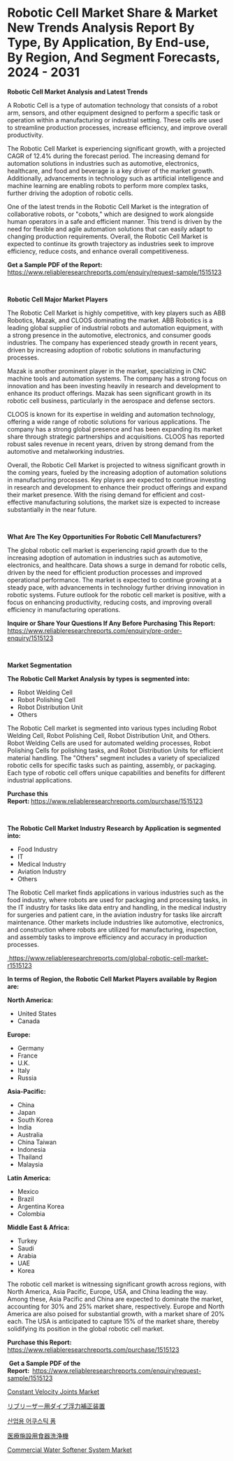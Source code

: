 <p><h1>Robotic Cell Market Share & Market New Trends Analysis Report By Type, By Application, By End-use, By Region, And Segment Forecasts, 2024 - 2031</h1></p><p><strong>Robotic Cell Market Analysis and Latest Trends</strong></p>
<p><p>A Robotic Cell is a type of automation technology that consists of a robot arm, sensors, and other equipment designed to perform a specific task or operation within a manufacturing or industrial setting. These cells are used to streamline production processes, increase efficiency, and improve overall productivity.</p><p>The Robotic Cell Market is experiencing significant growth, with a projected CAGR of 12.4% during the forecast period. The increasing demand for automation solutions in industries such as automotive, electronics, healthcare, and food and beverage is a key driver of the market growth. Additionally, advancements in technology such as artificial intelligence and machine learning are enabling robots to perform more complex tasks, further driving the adoption of robotic cells.</p><p>One of the latest trends in the Robotic Cell Market is the integration of collaborative robots, or "cobots," which are designed to work alongside human operators in a safe and efficient manner. This trend is driven by the need for flexible and agile automation solutions that can easily adapt to changing production requirements. Overall, the Robotic Cell Market is expected to continue its growth trajectory as industries seek to improve efficiency, reduce costs, and enhance overall competitiveness.</p></p>
<p><strong>Get a Sample PDF of the Report:&nbsp;</strong> <a href="https://www.reliableresearchreports.com/enquiry/request-sample/1515123">https://www.reliableresearchreports.com/enquiry/request-sample/1515123</a></p>
<p>&nbsp;</p>
<p><strong>Robotic Cell Major Market Players</strong></p>
<p><p>The Robotic Cell Market is highly competitive, with key players such as ABB Robotics, Mazak, and CLOOS dominating the market. ABB Robotics is a leading global supplier of industrial robots and automation equipment, with a strong presence in the automotive, electronics, and consumer goods industries. The company has experienced steady growth in recent years, driven by increasing adoption of robotic solutions in manufacturing processes.</p><p>Mazak is another prominent player in the market, specializing in CNC machine tools and automation systems. The company has a strong focus on innovation and has been investing heavily in research and development to enhance its product offerings. Mazak has seen significant growth in its robotic cell business, particularly in the aerospace and defense sectors.</p><p>CLOOS is known for its expertise in welding and automation technology, offering a wide range of robotic solutions for various applications. The company has a strong global presence and has been expanding its market share through strategic partnerships and acquisitions. CLOOS has reported robust sales revenue in recent years, driven by strong demand from the automotive and metalworking industries.</p><p>Overall, the Robotic Cell Market is projected to witness significant growth in the coming years, fueled by the increasing adoption of automation solutions in manufacturing processes. Key players are expected to continue investing in research and development to enhance their product offerings and expand their market presence. With the rising demand for efficient and cost-effective manufacturing solutions, the market size is expected to increase substantially in the near future.</p></p>
<p>&nbsp;</p>
<p><strong>What Are The Key Opportunities For Robotic Cell Manufacturers?</strong></p>
<p><p>The global robotic cell market is experiencing rapid growth due to the increasing adoption of automation in industries such as automotive, electronics, and healthcare. Data shows a surge in demand for robotic cells, driven by the need for efficient production processes and improved operational performance. The market is expected to continue growing at a steady pace, with advancements in technology further driving innovation in robotic systems. Future outlook for the robotic cell market is positive, with a focus on enhancing productivity, reducing costs, and improving overall efficiency in manufacturing operations.</p></p>
<p><strong>Inquire or Share Your Questions If Any Before Purchasing This Report:</strong> <a href="https://www.reliableresearchreports.com/enquiry/pre-order-enquiry/1515123">https://www.reliableresearchreports.com/enquiry/pre-order-enquiry/1515123</a></p>
<p>&nbsp;</p>
<p><strong>Market Segmentation</strong></p>
<p><strong>The Robotic Cell Market Analysis by types is segmented into:</strong></p>
<p><ul><li>Robot Welding Cell</li><li>Robot Polishing Cell</li><li>Robot Distribution Unit</li><li>Others</li></ul></p>
<p><p>The Robotic Cell market is segmented into various types including Robot Welding Cell, Robot Polishing Cell, Robot Distribution Unit, and Others. Robot Welding Cells are used for automated welding processes, Robot Polishing Cells for polishing tasks, and Robot Distribution Units for efficient material handling. The "Others" segment includes a variety of specialized robotic cells for specific tasks such as painting, assembly, or packaging. Each type of robotic cell offers unique capabilities and benefits for different industrial applications.</p></p>
<p><strong>Purchase this Report:&nbsp;</strong><a href="https://www.reliableresearchreports.com/purchase/1515123">https://www.reliableresearchreports.com/purchase/1515123</a></p>
<p>&nbsp;</p>
<p><strong>The Robotic Cell Market Industry Research by Application is segmented into:</strong></p>
<p><ul><li>Food Industry</li><li>IT</li><li>Medical Industry</li><li>Aviation Industry</li><li>Others</li></ul></p>
<p><p>The Robotic Cell market finds applications in various industries such as the food industry, where robots are used for packaging and processing tasks, in the IT industry for tasks like data entry and handling, in the medical industry for surgeries and patient care, in the aviation industry for tasks like aircraft maintenance. Other markets include industries like automotive, electronics, and construction where robots are utilized for manufacturing, inspection, and assembly tasks to improve efficiency and accuracy in production processes.</p></p>
<p><a href="https://www.reliableresearchreports.com/global-robotic-cell-market-r1515123">&nbsp;https://www.reliableresearchreports.com/global-robotic-cell-market-r1515123</a></p>
<p><strong>In terms of Region, the Robotic Cell Market Players available by Region are:</strong></p>
<p>
    <p> <strong> North America: </strong>
        <ul>
            <li>United States</li>
            <li>Canada</li>
        </ul>
        </p> 
    <p> <strong> Europe: </strong>
        <ul>
            <li>Germany</li>
            <li>France</li>
            <li>U.K.</li>
            <li>Italy</li>
            <li>Russia</li>
        </ul>
        </p> 
    <p> <strong> Asia-Pacific: </strong>
        <ul>
            <li>China</li>
            <li>Japan</li>
            <li>South Korea</li>
            <li>India</li>
            <li>Australia</li>
            <li>China Taiwan</li>
            <li>Indonesia</li>
            <li>Thailand</li>
            <li>Malaysia</li>
        </ul>
        </p> 
    <p> <strong> Latin America: </strong>
        <ul>
            <li>Mexico</li>
            <li>Brazil</li>
            <li>Argentina Korea</li>
            <li>Colombia</li>
        </ul>
        </p> 
    <p> <strong> Middle East & Africa: </strong>
        <ul>
            <li>Turkey</li>
            <li>Saudi</li>
            <li>Arabia</li>
            <li>UAE</li>
            <li>Korea</li>
        </ul>
    </p>
    </p>
<p><p>The robotic cell market is witnessing significant growth across regions, with North America, Asia Pacific, Europe, USA, and China leading the way. Among these, Asia Pacific and China are expected to dominate the market, accounting for 30% and 25% market share, respectively. Europe and North America are also poised for substantial growth, with a market share of 20% each. The USA is anticipated to capture 15% of the market share, thereby solidifying its position in the global robotic cell market.</p></p>
<p><strong>Purchase this Report: </strong><a href="https://www.reliableresearchreports.com/purchase/1515123">https://www.reliableresearchreports.com/purchase/1515123</a></p>
<p>&nbsp;<strong>Get a Sample PDF of the Report:&nbsp;&nbsp;</strong><a href="https://www.reliableresearchreports.com/enquiry/request-sample/1515123">https://www.reliableresearchreports.com/enquiry/request-sample/1515123</a></p>
<p><strong></strong></p>
<p><p><a href="https://github.com/derrinmiltonellis35gcl/Market-Research-Report-List-3/blob/main/constant-velocity-joints-market.md">Constant Velocity Joints Market</a></p><p><a href="https://github.com/AhmadMann1950/Market-Research-Report-List-1/blob/main/8158254158815.md">リブリーザー用ダイブ浮力補正装置</a></p><p><a href="https://github.com/Wesleyeilly8796202/Market-Research-Report-List-1/blob/main/8148008170373.md">산업용 어쿠스틱 폼</a></p><p><a href="https://github.com/Alenaieme/Market-Research-Report-List-1/blob/main/4081539158814.md">医療施設用食器洗浄機</a></p><p><a href="https://github.com/Chiragrp22/Market-Research-Report-List-5/blob/main/commercial-water-softener-system-market.md">Commercial Water Softener System Market</a></p></p>